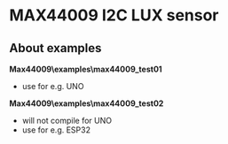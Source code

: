 
MAX44009 I2C LUX sensor
====

About examples
----
__Max44009\examples\max44009_test01__
- use for e.g. UNO

__Max44009\examples\max44009_test02__
- will not compile for UNO
- use for e.g. ESP32


